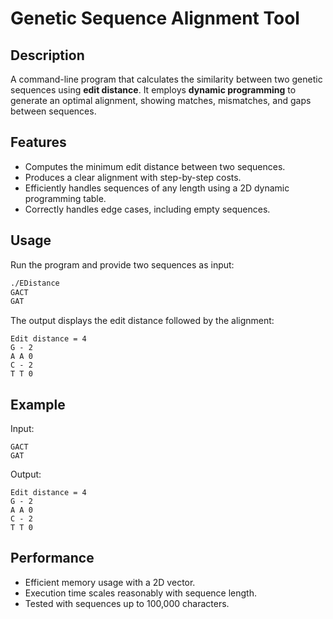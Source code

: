 # Genetic Sequence Alignment Tool

## Description
A command-line program that calculates the similarity between two genetic sequences using **edit distance**. It employs **dynamic programming** to generate an optimal alignment, showing matches, mismatches, and gaps between sequences.

## Features
- Computes the minimum edit distance between two sequences.
- Produces a clear alignment with step-by-step costs.
- Efficiently handles sequences of any length using a 2D dynamic programming table.
- Correctly handles edge cases, including empty sequences.

## Usage
Run the program and provide two sequences as input:

```bash
./EDistance
GACT
GAT
```

The output displays the edit distance followed by the alignment:

```text
Edit distance = 4
G - 2
A A 0
C - 2
T T 0
```

## Example
Input:  
```
GACT
GAT
```
Output:  
```
Edit distance = 4
G - 2
A A 0
C - 2
T T 0
```

## Performance
- Efficient memory usage with a 2D vector.
- Execution time scales reasonably with sequence length.
- Tested with sequences up to 100,000 characters.
